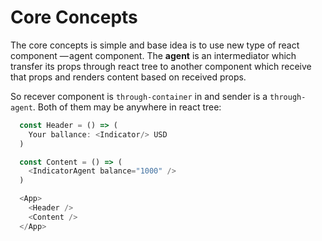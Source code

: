 # Core Concepts

The core concepts is simple and base idea is to use new type of react component
— agent component. The **agent** is an intermediator which transfer its props
through react tree to another component which receive that props and renders
content based on received props.

So recever component is `through-container` in and sender is a `through-agent`.
Both of them may be anywhere in react tree:


```js
  const Header = () => (
    Your ballance: <Indicator/> USD
  )

  const Content = () => (
    <IndicatorAgent balance="1000" />
  )

  <App>
    <Header />
    <Content />
  </App>
```
